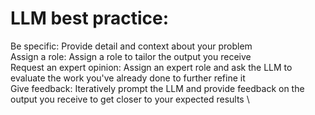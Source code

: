 # LLM best practice:
Be specific: Provide detail and context about your problem \
Assign a role: Assign a role to tailor the output you receive \
Request an expert opinion: Assign an expert role and ask the LLM to evaluate the work you've already done to further refine it \
Give feedback: Iteratively prompt the LLM and provide feedback on the output you receive to get closer to your expected results \
